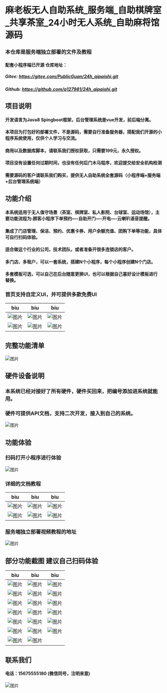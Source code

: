 # 麻老板无人自助系统_服务端_自助棋牌室_共享茶室_24小时无人系统_自助麻将馆源码

### 本仓库是服务端独立部署的文件及教程
#### 配套小程序端已开源 仓库地址：
##### Gitee: https://gitee.com/PublicGuan/24h_qipaishi.git
##### Github: https://github.com/q127981/24h_qipaishi.git

## 项目说明
#### 开发语言为Java8 Spingboot框架，后台管理系统是vue开发，前后端分离。
#### 本项目为打包好的部署文件，不是源码，需要自行准备服务器，搭配我们开源的小程序系统使用，仅供个人学习与交流。
#### 商用以及数据库脚本，请联系我们授权获取，只需要199元，永久授权。
#### 项目没有设置任何过期时间，也没有任何后门木马程序，欢迎提交给安全机构检测
#### 需要源码的客户请联系我们购买，提供无人自助系统全套源码（小程序端+服务端+后台管理系统端）


## 功能介绍
#### 本系统适用于无人值守场景（茶室、棋牌室、私人影院、台球室、运动场馆），主要功能流程为:顾客小程序下单预约—-自助开门—-开电—-云喇叭语音提醒。
#### 集成了门店管理、保洁、预约、优惠卡券、用户余额充值、团购下单等功能，具体可自行扫码体验。
#### 适合做这个行业的公司，技术团队，或者准备开很多连锁店的客户。
#### 多门店、多租户，可以一套系统，搭建N个小程序，每个小程序创建N个门店。
#### 多套模板可选，可以自己在后台随意更换UI，也可以根据自己喜好设计模板进行替换。
### 首页支持自定义UI，并可提供多款免费UI

| biu                                                                                 | biu                                                                                 | biu                                                                                 |
|-------------------------------------------------------------------------------------|-------------------------------------------------------------------------------------|-------------------------------------------------------------------------------------|
| ![图片](https://images.scyanzu.com/open_source/t0.jpg?imageView2/2/format/webp/h/240) | ![图片](https://images.scyanzu.com/open_source/t1.jpg?imageView2/2/format/webp/h/240) | ![图片](https://images.scyanzu.com/open_source/t2.jpg?imageView2/2/format/webp/h/240) | 
| ![图片](https://images.scyanzu.com/open_source/t3.jpg?imageView2/2/format/webp/h/240) | ![图片](https://images.scyanzu.com/open_source/t4.jpg?imageView2/2/format/webp/h/240) | ![图片](https://images.scyanzu.com/open_source/t5.jpg?imageView2/2/format/webp/h/240) | 


## 完整功能清单
![图片](https://images.scyanzu.com/function_20240414110134.png?imageView2/2/format/webp/h/480)

## 硬件设备说明
### 本系统已经对接好了所有硬件，硬件买回来，把编号添加进系统就能用。
### 硬件可提供API文档，支持二次开发，接入到自己的系统。
![图片](https://images.scyanzu.com/device_list_asd123124.jpg?imageView2/2/format/webp/h/480)


## 功能体验
### 扫码打开小程序进行体验 
![图片](https://images.scyanzu.com/open_source/qr_code.jpg?imageView2/2/format/webp/w/240)

### 详细的文档教程
| biu                                                                                      | biu                                                                                    | biu                                                                    |
|------------------------------------------------------------------------------------------|----------------------------------------------------------------------------------------|------------------------------------------------------------------------|
| ![图片](https://images.scyanzu.com/open_source/server/wx_20240415111412.png?imageView2/2/format/webp/w/240)  |![图片](https://images.scyanzu.com/open_source/server/wx_20240415111429.png?imageView2/2/format/webp/w/240) |![图片](https://images.scyanzu.com/open_source/server/wx_20240415111435.png?imageView2/2/format/webp/w/240) |
|![图片](https://images.scyanzu.com/open_source/server/wx_20240415111442.png?imageView2/2/format/webp/w/240)  |![图片](https://images.scyanzu.com/open_source/server/wx_20240415111448.png?imageView2/2/format/webp/w/240)  |![图片](https://images.scyanzu.com/open_source/server/wx_20240415111423.png?imageView2/2/format/webp/w/240)  |



### 服务端独立部署视频教程的地址

![图片](https://images.scyanzu.com/xznoaqjheeoj123.png?imageView2/2/format/webp/w/240)

## 部分功能截图  建议自己扫码体验
| biu                                                                                      | biu                                                                                      | biu                                                                                      |
|------------------------------------------------------------------------------------------|------------------------------------------------------------------------------------------|------------------------------------------------------------------------------------------|
| ![图片](https://images.scyanzu.com/open_source/view/1.jpg?imageView2/2/format/webp/h/240)  | ![图片](https://images.scyanzu.com/open_source/view/2.jpg?imageView2/2/format/webp/h/240)  | ![图片](https://images.scyanzu.com/open_source/view/3.jpg?imageView2/2/format/webp/h/240)  |
| ![图片](https://images.scyanzu.com/open_source/view/4.jpg?imageView2/2/format/webp/h/240)  | ![图片](https://images.scyanzu.com/open_source/view/5.jpg?imageView2/2/format/webp/h/240)  | ![图片](https://images.scyanzu.com/open_source/view/6.jpg?imageView2/2/format/webp/h/240)  |
| ![图片](https://images.scyanzu.com/open_source/view/7.jpg?imageView2/2/format/webp/h/240)  | ![图片](https://images.scyanzu.com/open_source/view/8.jpg?imageView2/2/format/webp/h/240)  | ![图片](https://images.scyanzu.com/open_source/view/9.jpg?imageView2/2/format/webp/h/240)  |
| ![图片](https://images.scyanzu.com/open_source/view/10.jpg?imageView2/2/format/webp/h/240) | ![图片](https://images.scyanzu.com/open_source/view/11.jpg?imageView2/2/format/webp/h/240) | ![图片](https://images.scyanzu.com/open_source/view/12.jpg?imageView2/2/format/webp/h/240) |
| ![图片](https://images.scyanzu.com/open_source/view/13.jpg?imageView2/2/format/webp/h/240) | ![图片](https://images.scyanzu.com/open_source/view/14.jpg?imageView2/2/format/webp/h/240) | ![图片](https://images.scyanzu.com/open_source/view/15.jpg?imageView2/2/format/webp/h/240) |
| ![图片](https://images.scyanzu.com/open_source/view/16.jpg?imageView2/2/format/webp/h/240) | ![图片](https://images.scyanzu.com/open_source/view/17.jpg?imageView2/2/format/webp/h/240) | ![图片](https://images.scyanzu.com/open_source/view/18.jpg?imageView2/2/format/webp/h/240) |
| ![图片](https://images.scyanzu.com/open_source/view/19.jpg?imageView2/2/format/webp/h/240) | ![图片](https://images.scyanzu.com/open_source/view/20.jpg?imageView2/2/format/webp/h/240) |



## 联系我们
#### 电话：15675555180 (微信同号，注明来意)

![图片](https://images.scyanzu.com/open_source/wx_code.jpg?imageView2/2/format/webp/w/240)

